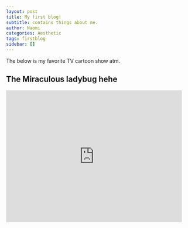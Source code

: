 ```yaml
---
layout: post
title: My first blog!
subtitle: contains things about me.
author: Naomi
categories: Aesthetic
tags: firstblog
sidebar: []
---
```


The below is my favorite TV cartoon show atm. 

## The Miraculous ladybug hehe

<iframe width="480" height="360" src="https://www.youtube.com/embed/cMXW7CAGHNg" frameborder="0"> </iframe>
